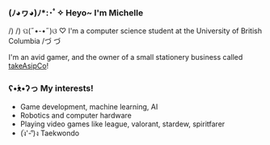 ### (ﾉ◕ヮ◕)ﾉ*:･ﾟ✧ Heyo~ I'm Michelle

  /)  /)
ପ(˶•-•˶)ଓ ♡  I'm a computer science student at the University of British Columbia
  /づ  づ  
   
I'm an avid gamer, and the owner of a small stationery business called <a href="https://takeasipco.com/" target="_blank">takeAsipCo</a>!

### ʕ•́ᴥ•̀ʔっ My interests!
   - Game development, machine learning, AI
   - Robotics and computer hardware
   - Playing video games like league, valorant, stardew, spiritfarer
   - (ง︡'-'︠)ง Taekwondo
   
   
